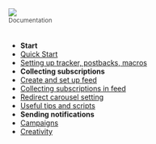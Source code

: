 <div><a href="https://pushflow.net/app/signup" target="_blank"><img src="https://pushflow.net/image/svg/logo.svg"/></a></div>
<div style="font-size: 12px; margin-bottom: 34px; opacity:.8;">Documentation</div>



- **Start**
- [Quick Start](/en/)
- [Setting up tracker, postbacks, macros](/en/tracker.md)
- **Collecting subscriptions**
- [Create and set up feed](/en/feed.md)
- [Collecting subscriptions in feed](/en/feed_collect.md)
- [Redirect carousel setting](/en/feed_carosule.md)
- [Useful tips and scripts](/en/cookbook.md)
- **Sending notifications**
- [Campaigns](/en/campaign.md)
- [Creativity](/en/creative.md)

